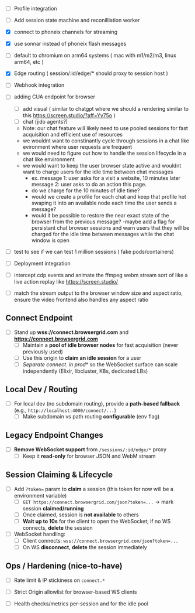 - [ ] Profile integration
- [ ] Add session state machine and reconilliation worker
- [x] connect to phoneix channels for streaming
- [x] use sonnar instead of phoneix flash messages
- [ ] default to chromium on arm64 systems ( mac with m1/m2/m3, linux arm64, etc )
- [x] Edge routing ( session/:id/edge/* should proxy to session host )

- [ ] Webhook integration





- [ ] adding CUA endpoint for browser
    - [ ] add visual ( similar to chatgpt where we should a  rendering  similar to this https://screen.studio/?aff=Yy75o )
    - [ ] chat  (jido agents?)
    - Note: our chat feature will likely need to use pooled sessions for fast acquisition and efficient use of resources
    - we wouldnt want to constinantly cycle through sessions in a chat like evironment where user requests are frequent
    - we would need to figure out how to handle the session lifecycle in a chat like environment
    - we would want to keep the user browser state active and wouldnt want to charge users for the idle time between chat messages
      - ex. message 1: user asks for a visit a website, 10 minutes later message 2: user asks to do an action this page. 
      - do we charge for the 10 minutes of idle time?
      - would we create a profile for each chat and keep that profile hot swaping it into an available node each time the user sends a message?
      - would it be possible to restore the near exact state of the browser from the previous message?
      -maybe add a flag for persistant chat browser sessions and warn users that they will be charged for the idle time between messages while the chat window is open
- [ ] test to see if we can test 1 million sessions ( fake pods/containers) 

- [ ] Deployment integration
- [ ] intercept cdp events and animate the ffmpeg webm stream sort of like a live action replay like https://screen.studio/
- [ ] match the stream output to the browser window size and aspect ratio, ensure the video frontend also handles any aspect ratio

## Connect Endpoint

- [ ] Stand up **wss://connect.browsergrid.com** and **https://connect.browsergrid.com**
  - [ ] Maintain a **pool of idle browser nodes** for fast acquisition (never previously used)
  - [ ] Use this origin to **claim an idle session** for a user
  - [ ] **Separate connect.* in prod** so the WebSocket surface can scale independently (Elixir, libcluster, K8s, dedicated LBs)

## Local Dev / Routing

- [ ] For local dev (no subdomain routing), provide a **path-based fallback** (e.g., `http://localhost:4000/connect/...`)
  - [ ] Make subdomain vs path routing **configurable** (env flag)

## Legacy Endpoint Changes

- [ ] **Remove WebSocket support** from `/sessions/:id/edge/*` proxy
  - [ ] Keep it **read-only** for browser JSON and WebM stream

## Session Claiming & Lifecycle

- [ ] Add `?token=` param to **claim** a session (this token for now will be a environment variable)
  - [ ] `GET https://connect.browsergrid.com/json?token=...` → mark session **claimed/running**
  - [ ] Once claimed, session is **not available** to others
  - [ ] **Wait up to 10s** for the client to open the WebSocket; if no WS connects, **delete** the session
- [ ] WebSocket handling:
  - [ ] Client connects: `wss://connect.browsergrid.com/json?token=...`
  - [ ] On WS **disconnect**, **delete** the session immediately

## Ops / Hardening (nice-to-have)

- [ ] Rate limit & IP stickiness on `connect.*`
- [ ] Strict Origin allowlist for browser-based WS clients
- [ ] Health checks/metrics per-session and for the idle pool

